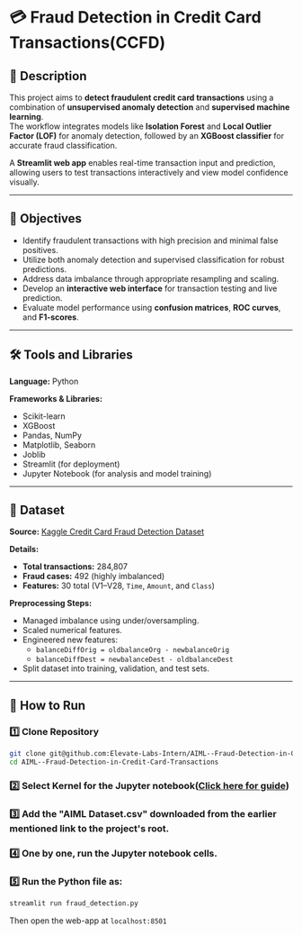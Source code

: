 # 💳 Fraud Detection in Credit Card Transactions(CCFD)

## 📌 Description
This project aims to **detect fraudulent credit card transactions** using a combination of **unsupervised anomaly detection** and **supervised machine learning**.  
The workflow integrates models like **Isolation Forest** and **Local Outlier Factor (LOF)** for anomaly detection, followed by an **XGBoost classifier** for accurate fraud classification.  

A **Streamlit web app** enables real-time transaction input and prediction, allowing users to test transactions interactively and view model confidence visually.

---

## 🎯 Objectives
- Identify fraudulent transactions with high precision and minimal false positives.  
- Utilize both anomaly detection and supervised classification for robust predictions.  
- Address data imbalance through appropriate resampling and scaling.  
- Develop an **interactive web interface** for transaction testing and live prediction.  
- Evaluate model performance using **confusion matrices**, **ROC curves**, and **F1-scores**.  

---

## 🛠 Tools and Libraries
**Language:** Python  

**Frameworks & Libraries:**
- Scikit-learn  
- XGBoost  
- Pandas, NumPy  
- Matplotlib, Seaborn  
- Joblib  
- Streamlit (for deployment)  
- Jupyter Notebook (for analysis and model training)

---

## 📂 Dataset
**Source:** [Kaggle Credit Card Fraud Detection Dataset](https://www.kaggle.com/mlg-ulb/creditcardfraud)

**Details:**
- **Total transactions:** 284,807  
- **Fraud cases:** 492 (highly imbalanced)  
- **Features:** 30 total (V1–V28, `Time`, `Amount`, and `Class`)  

**Preprocessing Steps:**
- Managed imbalance using under/oversampling.  
- Scaled numerical features.  
- Engineered new features:
  - `balanceDiffOrig = oldbalanceOrg - newbalanceOrig`
  - `balanceDiffDest = newbalanceDest - oldbalanceDest`  
- Split dataset into training, validation, and test sets.

---

## 🏃 How to Run

### 1️⃣ Clone Repository
```bash
git clone git@github.com:Elevate-Labs-Intern/AIML--Fraud-Detection-in-Credit-Card-Transactions.git
cd AIML--Fraud-Detection-in-Credit-Card-Transactions
```
### 2️⃣ Select Kernel for the Jupyter notebook([Click here for guide](https://www.youtube.com/watch?v=-j6y-5t37os))
### 3️⃣ Add the "AIML Dataset.csv" downloaded from the earlier mentioned link to the project's root.
### 4️⃣ One by one, run the Jupyter notebook cells.
### 5️⃣ Run the Python file as: 
```bash
streamlit run fraud_detection.py
```
Then open the web-app at `localhost:8501`
